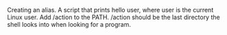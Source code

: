 Creating an alias. 
A script that prints hello user, where user is the current Linux user.
Add /action to the PATH. /action should be the last directory the shell looks into when looking for a program.
